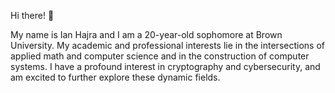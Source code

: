 Hi there! 👋

My name is Ian Hajra and I am a 20-year-old sophomore at Brown University. My academic and professional interests lie in the intersections of applied math and computer science and in the construction of computer systems. I have a profound interest in cryptography and cybersecurity, and am excited to further explore these dynamic fields.

<!--
**ianhajra/ianhajra** is a ✨ _special_ ✨ repository because its `README.md` (this file) appears on your GitHub profile.

Here are some ideas to get you started:

- 🔭 I’m currently working on ...
- 🌱 I’m currently learning ...
- 👯 I’m looking to collaborate on ...
- 🤔 I’m looking for help with ...
- 💬 Ask me about ...
- 📫 How to reach me: ...
- 😄 Pronouns: ...
- ⚡ Fun fact: ...
-->
